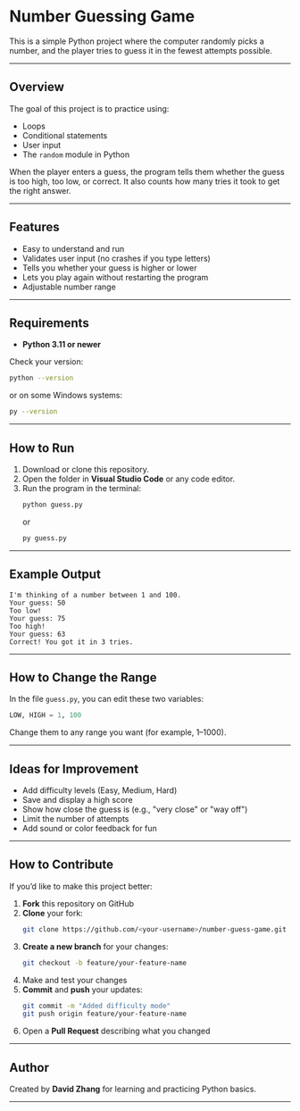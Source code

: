 # Number Guessing Game

This is a simple Python project where the computer randomly picks a number, and the player tries to guess it in the fewest attempts possible.

---

## Overview
The goal of this project is to practice using:
- Loops
- Conditional statements
- User input
- The `random` module in Python

When the player enters a guess, the program tells them whether the guess is too high, too low, or correct. It also counts how many tries it took to get the right answer.

---

## Features
- Easy to understand and run  
- Validates user input (no crashes if you type letters)  
- Tells you whether your guess is higher or lower  
- Lets you play again without restarting the program  
- Adjustable number range  

---

## Requirements
- **Python 3.11 or newer**

Check your version:
```bash
python --version
```
or on some Windows systems:
```bash
py --version
```

---

## How to Run
1. Download or clone this repository.  
2. Open the folder in **Visual Studio Code** or any code editor.  
3. Run the program in the terminal:
   ```bash
   python guess.py
   ```
   or
   ```bash
   py guess.py
   ```

---

## Example Output
```
I'm thinking of a number between 1 and 100.
Your guess: 50
Too low!
Your guess: 75
Too high!
Your guess: 63
Correct! You got it in 3 tries.
```

---

## How to Change the Range
In the file `guess.py`, you can edit these two variables:
```python
LOW, HIGH = 1, 100
```
Change them to any range you want (for example, 1–1000).

---

## Ideas for Improvement
- Add difficulty levels (Easy, Medium, Hard)
- Save and display a high score
- Show how close the guess is (e.g., "very close" or "way off")
- Limit the number of attempts
- Add sound or color feedback for fun

---

## How to Contribute
If you’d like to make this project better:
1. **Fork** this repository on GitHub  
2. **Clone** your fork:
   ```bash
   git clone https://github.com/<your-username>/number-guess-game.git
   ```
3. **Create a new branch** for your changes:
   ```bash
   git checkout -b feature/your-feature-name
   ```
4. Make and test your changes  
5. **Commit** and **push** your updates:
   ```bash
   git commit -m "Added difficulty mode"
   git push origin feature/your-feature-name
   ```
6. Open a **Pull Request** describing what you changed

---

## Author
Created by **David Zhang** for learning and practicing Python basics.

---

